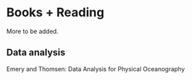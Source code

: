 # Books + Reading

More to be added.

## Data analysis

Emery and Thomsen: Data Analysis for Physical Oceanography